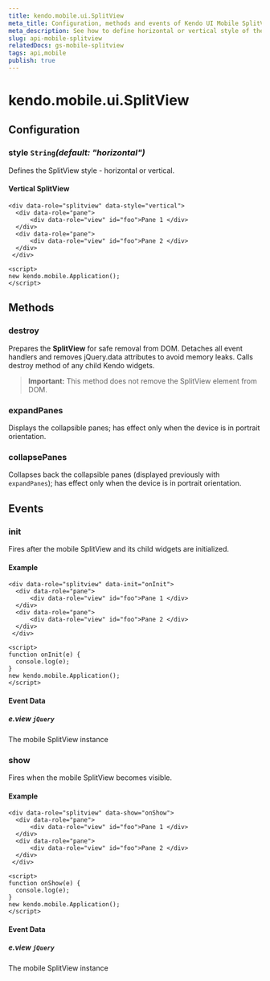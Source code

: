 ```yaml
---
title: kendo.mobile.ui.SplitView
meta_title: Configuration, methods and events of Kendo UI Mobile SplitView
meta_description: See how to define horizontal or vertical style of the Kendo UI Mobile SplitView widget and learn which events are fired.
slug: api-mobile-splitview
relatedDocs: gs-mobile-splitview
tags: api,mobile
publish: true
---
```


# kendo.mobile.ui.SplitView

## Configuration

### style `String`*(default: "horizontal")*

Defines the SplitView style - horizontal or vertical.

#### Vertical SplitView

    <div data-role="splitview" data-style="vertical">
      <div data-role="pane">
          <div data-role="view" id="foo">Pane 1 </div>
      </div>
      <div data-role="pane">
          <div data-role="view" id="foo">Pane 2 </div>
      </div>
     </div>

    <script>
    new kendo.mobile.Application();
    </script>

## Methods

### destroy

Prepares the **SplitView** for safe removal from DOM. Detaches all event handlers and removes jQuery.data attributes to avoid memory leaks. Calls destroy method of any child Kendo widgets.

> **Important:** This method does not remove the SplitView element from DOM.


### expandPanes

Displays the collapsible panes; has effect only when the device is in portrait orientation.

### collapsePanes

Collapses back the collapsible panes (displayed previously with `expandPanes`); has effect only when the device is in portrait orientation.

## Events

### init

Fires after the mobile SplitView and its child widgets are initialized.

#### Example

    <div data-role="splitview" data-init="onInit">
      <div data-role="pane">
          <div data-role="view" id="foo">Pane 1 </div>
      </div>
      <div data-role="pane">
          <div data-role="view" id="foo">Pane 2 </div>
      </div>
     </div>

    <script>
    function onInit(e) {
      console.log(e);
    }
    new kendo.mobile.Application();
    </script>

#### Event Data

##### e.view `jQuery`

The mobile SplitView instance

### show

Fires when the mobile SplitView becomes visible.

#### Example

    <div data-role="splitview" data-show="onShow">
      <div data-role="pane">
          <div data-role="view" id="foo">Pane 1 </div>
      </div>
      <div data-role="pane">
          <div data-role="view" id="foo">Pane 2 </div>
      </div>
     </div>

    <script>
    function onShow(e) {
      console.log(e);
    }
    new kendo.mobile.Application();
    </script>

#### Event Data

##### e.view `jQuery`

The mobile SplitView instance
 
